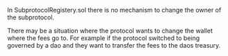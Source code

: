 In SubprotocolRegistery.sol there is no mechanism to change the owner of the subprotocol.

There may be a situation where the protocol wants to change the wallet where the fees go to. For example if the protocol switched to being governed by a dao and they want to transfer the fees to the daos treasury.
